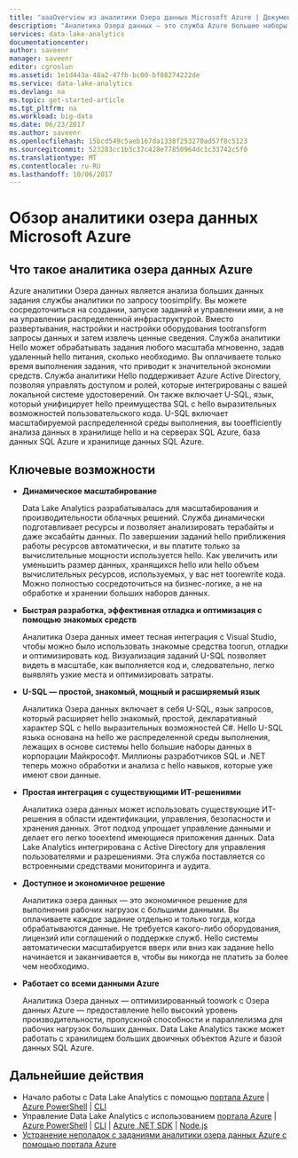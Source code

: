 ```yaml
---
title: "aaaOverview из аналитики Озера данных Microsoft Azure | Документы Microsoft"
description: "Аналитика Озера данных — это служба Azure большие наборы данных, позволяет использовать toodrive данных своей компании, используя дополнительная информация, полученная в результате данные в облаке hello, независимо от его размера или там, где это."
services: data-lake-analytics
documentationcenter: 
author: saveenr
manager: saveenr
editor: cgronlun
ms.assetid: 1e1d443a-48a2-47fb-bc00-bf88274222de
ms.service: data-lake-analytics
ms.devlang: na
ms.topic: get-started-article
ms.tgt_pltfrm: na
ms.workload: big-data
ms.date: 06/23/2017
ms.author: saveenr
ms.openlocfilehash: 15bcd549c5aeb167da1338f253270ad57f8c5123
ms.sourcegitcommit: 523283cc1b3c37c428e77850964dc1c33742c5f0
ms.translationtype: MT
ms.contentlocale: ru-RU
ms.lasthandoff: 10/06/2017
---
```

# <a name="overview-of-microsoft-azure-data-lake-analytics"></a>Обзор аналитики озера данных Microsoft Azure
## <a name="what-is-azure-data-lake-analytics"></a>Что такое аналитика озера данных Azure
Azure аналитики Озера данных является анализа больших данных задания службы аналитики по запросу toosimplify. Вы можете сосредоточиться на создании, запуске заданий и управлении ими, а не на управлении распределенной инфраструктурой. Вместо развертывания, настройки и настройки оборудования tootransform запросы данных и затем извлечь ценные сведения. Служба аналитики Hello может обрабатывать задания любого масштаба мгновенно, задав удаленный hello питания, сколько необходимо. Вы оплачиваете только время выполнения задания, что приводит к значительной экономии средств. Служба аналитики Hello поддерживает Azure Active Directory, позволяя управлять доступом и ролей, которые интегрированы с вашей локальной системе удостоверений. Он также включает U-SQL, язык, который унифицирует hello преимущества SQL с hello выразительных возможностей пользовательского кода. U-SQL включает масштабируемой распределенной среды выполнения, вы tooefficiently анализа данных в хранилище hello и на серверах SQL Azure, база данных SQL Azure и хранилище данных SQL Azure.

## <a name="key-capabilities"></a>Ключевые возможности
* **Динамическое масштабирование**
  
    Data Lake Analytics разрабатывалась для масштабирования и производительности облачных решений.  Служба динамически подготавливает ресурсы и позволяет анализировать терабайты и даже эксабайты данных. По завершении заданий hello приближения работы ресурсов автоматически, и вы платите только за вычислительные мощности используется hello. Как увеличить или уменьшить размер данных, хранящихся hello или hello объем вычислительных ресурсов, используемых, у вас нет toorewrite кода. Можно полностью сосредоточиться на бизнес-логике, а не на обработке и хранении больших наборов данных.
* **Быстрая разработка, эффективная отладка и оптимизация с помощью знакомых средств**
  
    Аналитика Озера данных имеет тесная интеграция с Visual Studio, чтобы можно было использовать знакомые средства toorun, отладки и оптимизировать код. Визуализация заданий U-SQL позволяет видеть в масштабе, как выполняется код и, следовательно, легко выявлять узкие места и оптимизировать затраты.
* **U-SQL — простой, знакомый, мощный и расширяемый язык**
  
    Аналитика Озера данных включает в себя U-SQL, язык запросов, который расширяет hello знакомый, простой, декларативный характер SQL с hello выразительных возможностей C#. Hello U-SQL языка основана на hello же распределенной среды выполнения, лежащих в основе системы hello большие наборы данных в корпорации Майкрософт. Миллионы разработчиков SQL и .NET теперь можно обработки и анализа с hello навыков, которые уже имеют свои данные.
* **Простая интеграция с существующими ИТ-решениями**
  
    Аналитика озера данных может использовать существующие ИТ-решения в области идентификации, управления, безопасности и хранения данных. Этот подход упрощает управление данными и делает его легко tooextend имеющиеся приложения данных. Data Lake Analytics интегрирована с Active Directory для управления пользователями и разрешениями. Эта служба поставляется со встроенными средствами мониторинга и аудита.
* **Доступное и экономичное решение**
  
    Аналитика озера данных — это экономичное решение для выполнения рабочих нагрузок с большими данными. Вы оплачиваете каждое задание отдельно и только тогда, когда обрабатываются данные. Не требуется какого-либо оборудования, лицензий или соглашений о поддержке служб. Hello системы автоматически масштабируется вверх или вниз как задание hello начинается и заканчивается в, чтобы вы никогда не платить за более чем необходимо.
* **Работает со всеми данными Azure**
  
    Аналитика Озера данных — оптимизированный toowork с Озера данных Azure — предоставление hello высокий уровень производительности, пропускной способности и параллелизма для рабочих нагрузок больших данных.  Data Lake Analytics также может работать с хранилищем больших двоичных объектов Azure и базой данных SQL Azure.

## <a name="next-steps"></a>Дальнейшие действия
 
  * Начало работы с Data Lake Analytics с помощью [портала Azure](data-lake-analytics-get-started-portal.md) | [Azure PowerShell](data-lake-analytics-get-started-powershell.md) | [CLI](data-lake-analytics-get-started-cli2.md)
  * Управление Data Lake Analytics с использованием [портала Azure](data-lake-analytics-manage-use-portal.md) | [Azure PowerShell](data-lake-analytics-manage-use-powershell.md) | [CLI](data-lake-analytics-manage-use-cli.md) | [Azure .NET SDK](data-lake-analytics-manage-use-dotnet-sdk.md) | [Node.js](data-lake-analytics-manage-use-nodejs.md)
  * [Устранение неполадок с заданиями аналитики озера данных Azure с помощью портала Azure](data-lake-analytics-monitor-and-troubleshoot-jobs-tutorial.md) 
